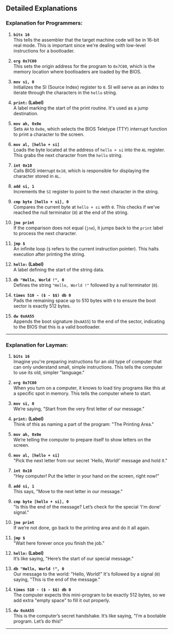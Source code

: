 ## Detailed Explanations

### Explanation for Programmers:

1. **`bits 16`**  
   This tells the assembler that the target machine code will be in 16-bit real mode. This is important since we're dealing with low-level instructions for a bootloader.

2. **`org 0x7C00`**  
   This sets the origin address for the program to `0x7C00`, which is the memory location where bootloaders are loaded by the BIOS.

3. **`mov si, 0`**  
   Initializes the SI (Source Index) register to `0`. SI will serve as an index to iterate through the characters in the `hello` string.

4. **`print:` (Label)**  
   A label marking the start of the print routine. It's used as a jump destination.

5. **`mov ah, 0x0e`**  
   Sets `AH` to `0x0e`, which selects the BIOS Teletype (TTY) interrupt function to print a character to the screen.

6. **`mov al, [hello + si]`**  
   Loads the byte located at the address of `hello + si` into the `AL` register. This grabs the next character from the `hello` string.

7. **`int 0x10`**  
   Calls BIOS interrupt `0x10`, which is responsible for displaying the character stored in `AL`.

8. **`add si, 1`**  
   Increments the `SI` register to point to the next character in the string.

9. **`cmp byte [hello + si], 0`**  
   Compares the current byte at `hello + si` with `0`. This checks if we've reached the null terminator (`0`) at the end of the string.

10. **`jne print`**  
    If the comparison does not equal (`jne`), it jumps back to the `print` label to process the next character.

11. **`jmp $`**  
    An infinite loop (`$` refers to the current instruction pointer). This halts execution after printing the string.

12. **`hello:` (Label)**  
    A label defining the start of the string data.

13. **`db "Hello, World !", 0`**  
    Defines the string `"Hello, World !"` followed by a null terminator (`0`).

14. **`times 510 - ($ - $$) db 0`**  
    Pads the remaining space up to 510 bytes with `0` to ensure the boot sector is exactly 512 bytes.

15. **`dw 0xAA55`**  
    Appends the boot signature (`0xAA55`) to the end of the sector, indicating to the BIOS that this is a valid bootloader.

---

### Explanation for Layman:

1. **`bits 16`**  
   Imagine you're preparing instructions for an old type of computer that can only understand small, simple instructions. This tells the computer to use its old, simpler "language."

2. **`org 0x7C00`**  
   When you turn on a computer, it knows to load tiny programs like this at a specific spot in memory. This tells the computer where to start.

3. **`mov si, 0`**  
   We’re saying, "Start from the very first letter of our message."

4. **`print:` (Label)**  
   Think of this as naming a part of the program: "The Printing Area."

5. **`mov ah, 0x0e`**  
   We’re telling the computer to prepare itself to show letters on the screen.

6. **`mov al, [hello + si]`**  
   "Pick the next letter from our secret 'Hello, World!' message and hold it."

7. **`int 0x10`**  
   "Hey computer! Put the letter in your hand on the screen, right now!"

8. **`add si, 1`**  
   This says, "Move to the next letter in our message."

9. **`cmp byte [hello + si], 0`**  
   "Is this the end of the message? Let’s check for the special 'I'm done' signal."

10. **`jne print`**  
    If we’re not done, go back to the printing area and do it all again.

11. **`jmp $`**  
    "Wait here forever once you finish the job."

12. **`hello:` (Label)**  
    It’s like saying, "Here’s the start of our special message."

13. **`db "Hello, World !", 0`**  
    Our message to the world: "Hello, World!" It's followed by a signal (`0`) saying, "This is the end of the message."

14. **`times 510 - ($ - $$) db 0`**  
    The computer expects this mini-program to be exactly 512 bytes, so we add extra "empty space" to fill it out properly.

15. **`dw 0xAA55`**  
    This is the computer’s secret handshake. It’s like saying, "I'm a bootable program. Let’s do this!"

---

